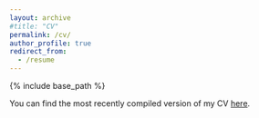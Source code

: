 ```yaml
---
layout: archive
#title: "CV"
permalink: /cv/
author_profile: true
redirect_from:
  - /resume
---
```


{% include base_path %}

You can find the most recently compiled version of my CV [here](https://github.com/YuliyaShapovalova/yuliyashapovalova.github.io/blob/master/files/CV.pdf). 


